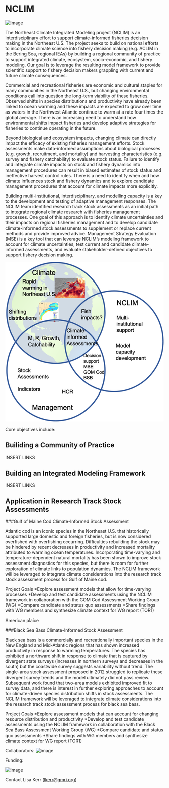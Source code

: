 # NCLIM
![image](https://user-images.githubusercontent.com/12434114/156226599-91123e8e-d605-4dd7-80c1-eab3260702da.png)

The Northeast Climate Integrated Modeling project (NCLIM) is an interdisciplinary effort to support climate-informed fisheries decision making in the Northeast U.S. The project seeks to build on national efforts to incorporate climate science into fishery decision making (e.g. ACLIM in the Bering Sea, regional IEAs) by building a regional community of practice to support integrated climate, ecosystem, socio-economic, and fishery modeling. Our goal is to leverage the resulting model framework to provide scientific support to fishery decision makers grappling with current and future climate consequences. 

Commercial and recreational fisheries are economic and cultural staples for many communities in the Northeast U.S., but changing environmental conditions call into question the long-term viability of these fisheries. Observed shifts in species distributions and productivity have already been linked to ocean warming and these impacts are expected to grow over time as waters in the Northwest Atlantic continue to warm at a rate four times the global average. There is an increasing need to understand how environmental shifts impact fisheries and develop adaptive strategies for fisheries to continue operating in the future.

Beyond biological and ecosystem impacts, changing climate can directly impact the efficacy of existing fisheries management efforts. Stock assessments make data-informed assumptions about biological processes (e.g. growth, recruitment, and mortality) and harvesting characteristics (e.g. survey and fishery catchability) to evaluate stock status. Failure to identify and integrate climate impacts on stock and fishery dynamics into management procedures can result in biased estimates of stock status and ineffective harvest control rules. There is a need to identify when and how climate influences stock and fishery dynamics and to explore candidate management procedures that account for climate impacts more explicitly. 

Building multi-institutional, interdisciplinary, and modelling capacity is a key to the development and testing of adaptive management responses. The NCLIM team identified research track  stock assessments as an initial path to integrate regional climate research with fisheries management processes. One goal of this approach is to identify climate uncertainties and their impacts on regional fisheries management and to develop candidate climate-informed stock assessments to supplement or replace current methods and provide improved advice. Management Strategy Evaluation (MSE) is a key tool that can leverage NCLIM’s modeling framework to account for climate uncertainties, test current and candidate climate-informed assessments, and evaluate stakeholder-defined objectives to support fishery decision making. 

<img src="NCLIM fig.png" alt="Alt text" title="Optional title">

Core objectives include: 

## Builiding a Community of Practice 
INSERT LINKS

## Building an Integrated Modeling Framework 
INSERT LINKS

## Application in Research Track Stock Assessments 

###Gulf of Maine Cod Climate-Informed Stock Assessment

Atlantic cod is an iconic species in the Northeast U.S. that historically supported large domestic and foreign fisheries, but is now considered overfished with overfishing occurring. Difficulties rebuilding the stock may be hindered by recent decreases in productivity and increased mortality attributed to warming ocean temperatures. Incorporating time-varying and temperature-dependent natural mortality has been shown to improve stock assessment diagnostics for this species, but there is room for further exploration of climate links to population dynamics. The NCLIM framework will be leveraged to integrate climate considerations into the research track stock assessment process for Gulf of Maine cod.

Project Goals
*Explore assessment models that allow for time-varying processes
*Develop and test candidate assessments using the NCLIM framework in collaboration with the GOM Cod Assessment Working Group (WG)
*Compare candidate and status quo assessments
*Share findings with WG members and synthesize climate context for WG report (TOR1)


American plaice


###Black Sea Bass Climate-Informed Stock Assessment

Black sea bass is a commercially and recreationally important species in the New England and Mid-Atlantic regions that has shown increased productivity in response to warming temperatures. The species has exhibited a northward shift in response to climate that is  captured by divergent state surveys (increases in northern surveys and decreases in the south) but the coastwide survey suggests variability without trend. The single-area stock assessment proposed in 2012 struggled to replicate these divergent survey trends and the model ultimately did not pass review. Subsequent work found that two-area models exhibited improved fit to survey data, and there is interest in further exploring approaches to account for climate-driven species distribution shifts in stock assessments. The NCLIM framework will be leveraged to integrate climate considerations into the research track stock assessment process for black sea bass.

Project Goals
*Explore assessment models that can account for changing resource distribution and productivity
*Develop and test candidate assessments using the NCLIM framework in collaboration with the Black Sea Bass Assessment Working Group (WG)
*Compare candidate and status quo assessments
*Share findings with WG members and synthesize climate context for WG report (TOR1)

Collaborators: 
![image](https://user-images.githubusercontent.com/12434114/156226016-8ff981b8-0677-4dd6-bd03-ebbac9265313.png)


Funding:

![image](https://user-images.githubusercontent.com/12434114/156223822-bc79639e-efce-4c18-a4de-cbc3d0293405.png)


Contact
Lisa Kerr (lkerr@gmri.org)
